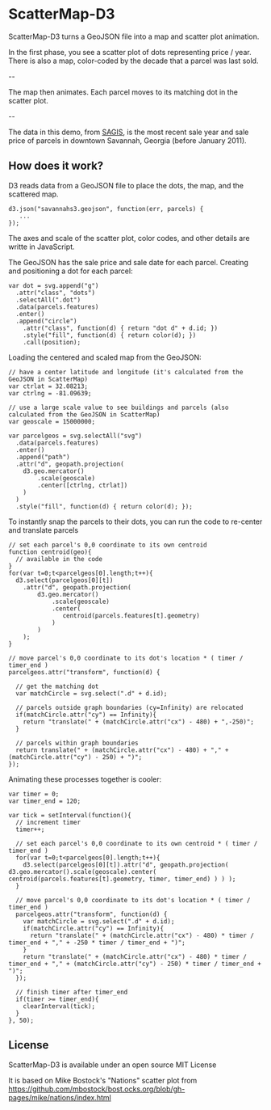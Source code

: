# ScatterMap-D3

ScatterMap-D3 turns a GeoJSON file into a map and scatter plot animation.

In the first phase, you see a scatter plot of dots representing price / year. There is also a map, color-coded by the decade that a parcel was last sold.

--

The map then animates. Each parcel moves to its matching dot in the scatter plot.

--

The data in this demo, from <a href="http://www.thempc.org/SAGIS.htm" target="_blank">SAGIS</a>, is the most recent sale year and sale price of parcels in downtown Savannah, Georgia (before January 2011).

## How does it work?

D3 reads data from a GeoJSON file to place the dots, the map, and the scattered map.

    d3.json("savannahs3.geojson", function(err, parcels) {
       ...
    });

The axes and scale of the scatter plot, color codes, and other details are writte in JavaScript.

The GeoJSON has the sale price and sale date for each parcel. Creating and positioning a dot for each parcel:

    var dot = svg.append("g")
      .attr("class", "dots")
      .selectAll(".dot")
      .data(parcels.features)
      .enter()
      .append("circle")
        .attr("class", function(d) { return "dot d" + d.id; })
        .style("fill", function(d) { return color(d); })
        .call(position);

Loading the centered and scaled map from the GeoJSON:

    // have a center latitude and longitude (it's calculated from the GeoJSON in ScatterMap)
    var ctrlat = 32.08213;
    var ctrlng = -81.09639;

    // use a large scale value to see buildings and parcels (also calculated from the GeoJSON in ScatterMap)
    var geoscale = 15000000;

    var parcelgeos = svg.selectAll("svg")
      .data(parcels.features)
      .enter()
      .append("path")
      .attr("d", geopath.projection(
        d3.geo.mercator()
            .scale(geoscale)
            .center([ctrlng, ctrlat])
        )
      )
      .style("fill", function(d) { return color(d); });

To instantly snap the parcels to their dots, you can run the code to re-center and translate parcels

    // set each parcel's 0,0 coordinate to its own centroid
    function centroid(geo){
      // available in the code
    }
    for(var t=0;t<parcelgeos[0].length;t++){
      d3.select(parcelgeos[0][t])
        .attr("d", geopath.projection(
            d3.geo.mercator()
                .scale(geoscale)
                .center(
                   centroid(parcels.features[t].geometry)
                )
            )
        );
    }
    
    // move parcel's 0,0 coordinate to its dot's location * ( timer / timer_end )
    parcelgeos.attr("transform", function(d) {

      // get the matching dot
      var matchCircle = svg.select(".d" + d.id);

      // parcels outside graph boundaries (cy=Infinity) are relocated
      if(matchCircle.attr("cy") == Infinity){
        return "translate(" + (matchCircle.attr("cx") - 480) + ",-250)";
      }
      
      // parcels within graph boundaries
      return translate(" + (matchCircle.attr("cx") - 480) + "," + (matchCircle.attr("cy") - 250) + ")";
    });

Animating these processes together is cooler:

    var timer = 0;
    var timer_end = 120;
 
    var tick = setInterval(function(){
      // increment timer
      timer++;

      // set each parcel's 0,0 coordinate to its own centroid * ( timer / timer_end )
      for(var t=0;t<parcelgeos[0].length;t++){
        d3.select(parcelgeos[0][t]).attr("d", geopath.projection( d3.geo.mercator().scale(geoscale).center( centroid(parcels.features[t].geometry, timer, timer_end) ) ) );
      }

      // move parcel's 0,0 coordinate to its dot's location * ( timer / timer_end )
      parcelgeos.attr("transform", function(d) {
        var matchCircle = svg.select(".d" + d.id);
        if(matchCircle.attr("cy") == Infinity){
          return "translate(" + (matchCircle.attr("cx") - 480) * timer / timer_end + "," + -250 * timer / timer_end + ")";
        }
        return "translate(" + (matchCircle.attr("cx") - 480) * timer / timer_end + "," + (matchCircle.attr("cy") - 250) * timer / timer_end + ")";
      });
      
      // finish timer after timer_end
      if(timer >= timer_end){
        clearInterval(tick);
      }
    }, 50);

## License

ScatterMap-D3 is available under an open source MIT License

It is based on Mike Bostock's "Nations" scatter plot from https://github.com/mbostock/bost.ocks.org/blob/gh-pages/mike/nations/index.html